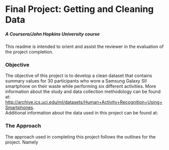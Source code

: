 # Final Project: Getting and Cleaning Data
##### A Coursera/John Hopkins University course

This readme is intended to orient and assist the reviewer in the evaluation of the project completion.

### Objective
The objective of this project is to develop a clean dataset that contains summary values for 30 participants who wore a Samsung Galaxy SII smartphone on their waste while performing six different activities. 
More information about the study and data collection methodology can be found at: http://archive.ics.uci.edu/ml/datasets/Human+Activity+Recognition+Using+Smartphones.  
Additional information about the data used in this project can be found at:

### The Approach
The approach used in completing this project follows the outlines for the project.  Namely
